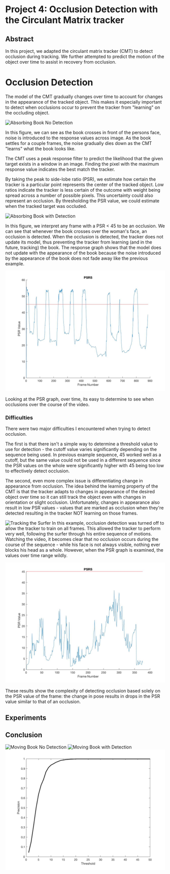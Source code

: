 # Project 4: Occlusion Detection with the Circulant Matrix tracker

## Abstract
In this project, we adapted the circulant matrix tracker (CMT) to detect occlusion
during tracking. We further attempted to predict the motion of the object over
time to assist in recovery from occlusion.

# Occlusion Detection
The model of the CMT gradually changes over time to account for changes
in the appearance of the tracked object. This makes it especially important to
detect when occlusions occur to prevent the tracker from "learning" on the occluding
object.

![Absorbing Book No Detection](resources/absorbingBook.gif)

In this figure, we can see as the book crosses in front of the persons face,
noise is introduced to the response values across image. As the book settles for
a couple frames, the noise gradually dies down as the CMT "learns" what the book
looks like.

The CMT uses a peak response filter to predict the likelihood that the given target
exists in a window in an image. Finding the pixel with the maximum response value
indicates the best match the tracker.

By taking the peak to side-lobe ratio (PSR), we estimate how certain the tracker
is a particular point represents the center of the tracked object. Low ratios
indicate the tracker is less certain of the outcome with weight being spread
across a number of possible pixels. This uncertainty could also represent an
occlusion. By thresholding the PSR value, we could estimate when the tracked
target was occluded.

![Absorbing Book with Detection](resources/absorbingBookOcclusionDetection.gif)

In this figure, we interpret any frame with a PSR < 45 to be an occlusion. We can
see that whenever the book crosses over the woman's face, an occlusion is detected.
When the occlusion is detected, the tracker does not update its model, thus
preventing the tracker from learning (and in the future, tracking) the book.
The response graph shows that the model does not update with the appearance of
the book because the noise introduced by the appearance of the book does not fade
away like the previous example.

![PSR Graph with Detection](resources/psr_occlusion_detection.jpg)

Looking at the PSR graph, over time, its easy to determine to see when occlusions
over the course of the video.

### Difficulties
There were two major difficulties I encountered when trying to detect occlusion.

The first is that there isn't a simple way to determine a threshold value to use
for detection - the cutoff value varies significantly depending on the sequence
being used. In previous example sequence, 45 worked well as a cutoff, but the same
value could not be used in a different sequence since the PSR values on the whole
were significantly higher with 45 being too low to effectively detect occlusion.

The second, even more complex issue is differentiating change in appearance from
occlusion. The idea behind the learning property of the CMT is that the tracker
adapts to changes in appearance of the desired object over time so it can still
track the object even with changes in orientation or slight occlusion.
Unfortunately, changes in appearance also result in low PSR values - values that
are marked as occlusion when they're detected resulting in the tracker NOT learning
on those frames.

![Tracking the Surfer](resources/surferTracker.gif)
In this example, occlusion detection was turned off to allow the tracker to train
on all frames. This allowed the tracker to perform very well, following the surfer
through his entire sequence of motions. Watching the video, it becomes clear that
no occlusion occurs during the course of the sequence - while his face is not always
visible, nothing ever blocks his head as a whole. However, when the PSR graph is
examined, the values over time range wildly.

![Surfer PSR Values](resources/surferPSR.jpg)

These results show the complexity of detecting occlusion based solely on the PSR
value of the frame: the change in pose results in drops in the PSR value similar
to that of an occlusion. 

## Experiments

## Conclusion



![Moving Book No Detection](resources/movingBook.gif)
![Moving Book with Detection](resources/movingBookOcclusionDetection.gif)
![Precision Graph with Detection](resources/precision_occlusion_detection.jpg)
